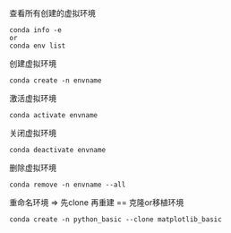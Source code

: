 查看所有创建的虚拟环境  

    conda info -e
    or
    conda env list

创建虚拟环境  

    conda create -n envname

激活虚拟环境  

    conda activate envname

关闭虚拟环境  

    conda deactivate envname    

删除虚拟环境  

    conda remove -n envname --all

重命名环境 => 先clone 再重建 == 克隆or移植环境

    conda create -n python_basic --clone matplotlib_basic
